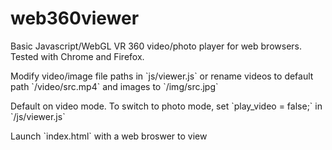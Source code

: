 # web360viewer

Basic Javascript/WebGL VR 360 video/photo player for web browsers. Tested with Chrome and Firefox.
<p>
Modify video/image file paths in `js/viewer.js` or rename videos to default path `/video/src.mp4` and images to `/img/src.jpg`
<p>
Default on video mode. To switch to photo mode, set `play_video = false;` in `/js/viewer.js`
<p>
Launch `index.html` with a web broswer to view
